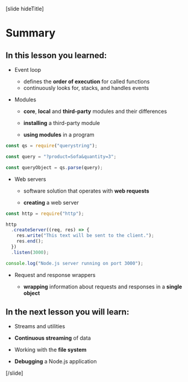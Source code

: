 [slide hideTitle]
# Summary


## In this lesson you learned:

- Event loop
  * defines the **order of execution** for called functions
  * continuously looks for, stacks, and handles events 

- Modules
  * **core**, **local** and **third-party** modules and their differences
  
  * **installing** a third-party module
    
  * **using modules** in a program

```js
const qs = require("querystring");

const query = "?product=Sofa&quantity=3";

const queryObject = qs.parse(query);
```

- Web servers

   * software solution that operates with **web requests**

   * **creating** a web server

```js
const http = require("http");

http
  .createServer((req, res) => {
    res.write("This text will be sent to the client.");
    res.end();
  })
  .listen(3000);

console.log("Node.js server running on port 3000");
```

- Request and response wrappers

   * **wrapping** information about requests and responses in a **single object**

## In the next lesson you will learn:

- Streams and utilities

- **Continuous streaming** of data

- Working with the **file system**

- **Debugging** a Node.js application

[/slide]
